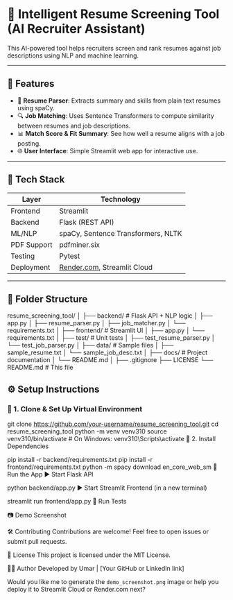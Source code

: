 # 🧠 Intelligent Resume Screening Tool (AI Recruiter Assistant)

This AI-powered tool helps recruiters screen and rank resumes against job descriptions using NLP and machine learning.

---

## 🚀 Features

- 📝 **Resume Parser**: Extracts summary and skills from plain text resumes using spaCy.
- 🔍 **Job Matching**: Uses Sentence Transformers to compute similarity between resumes and job descriptions.
- 📊 **Match Score & Fit Summary**: See how well a resume aligns with a job posting.
- 🌐 **User Interface**: Simple Streamlit web app for interactive use.

---

## 🧰 Tech Stack

| Layer       | Technology                                        |
| ----------- | ------------------------------------------------- |
| Frontend    | Streamlit                                         |
| Backend     | Flask (REST API)                                  |
| ML/NLP      | spaCy, Sentence Transformers, NLTK                |
| PDF Support | pdfminer.six                                      |
| Testing     | Pytest                                            |
| Deployment  | [Render.com](https://render.com), Streamlit Cloud |

---

## 📂 Folder Structure

resume_screening_tool/
│
├── backend/ # Flask API + NLP logic
│ ├── app.py
│ ├── resume_parser.py
│ ├── job_matcher.py
│ └── requirements.txt
│
├── frontend/ # Streamlit UI
│ ├── app.py
│ └── requirements.txt
│
├── test/ # Unit tests
│ ├── test_resume_parser.py
│ └── test_job_parser.py
│
├── data/ # Sample files
│ ├── sample_resume.txt
│ └── sample_job_desc.txt
│
├── docs/ # Project documentation
│ └── README.md
│
├── .gitignore
├── LICENSE
└── README.md # This file

## ⚙️ Setup Instructions

### 📌 1. Clone & Set Up Virtual Environment

git clone https://github.com/your-username/resume_screening_tool.git
cd resume_screening_tool
python -m venv venv310
source venv310/bin/activate # On Windows: venv310\Scripts\activate
📌 2. Install Dependencies

pip install -r backend/requirements.txt
pip install -r frontend/requirements.txt
python -m spacy download en_core_web_sm
🚦 Run the App
▶️ Start Flask API

python backend/app.py
▶️ Start Streamlit Frontend (in a new terminal)

streamlit run frontend/app.py
🧪 Run Tests

📷 Demo Screenshot

🛠️ Contributing
Contributions are welcome! Feel free to open issues or submit pull requests.

📄 License
This project is licensed under the MIT License.

👨‍💻 Author
Developed by Umar | [Your GitHub or LinkedIn link]

Would you like me to generate the `demo_screenshot.png` image or help you deploy it to Streamlit Cloud or Render.com next?
